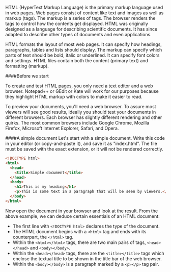 HTML (HyperText Markup Language) is the primary markup language used in web pages. Web pages consist of content like text and images as well as markup (tags). The markup is a series of tags. The browser renders the tags to control how the contents get displayed.  HTML was originally designed as a language for describing scientific documents. It has since adapted to describe other types of documents and even applications.

HTML formats the layout of most web pages. It can specify how headings, paragraphs, tables and lists should display. The markup can specify which parts of text should be bold, italic or underlined. It can specify font colors and settings.  HTML files contain both the content (primary text) and formatting (markup). 

####Before we start

To create and test HTML pages, you only need a text editor and a web browser. Notepad++ or GEdit or Kate will work for our purposes because they highlight HTML markup with colors to make it easier to read. 

To preview your documents, you'll need a web browser. To assure most viewers will see good results, ideally you should test your documents in different browsers. Each browser has slightly different rendering and other quirks. The most common browsers include Google Chrome, Mozilla Firefox, Microsoft Internet Explorer, Safari, and Opera. 

####A simple document
Let's start with a simple document. Write this code in your editor (or copy-and-paste it), and save it as "index.html".  The file must be saved with the exact extension, or it will not be rendered correctly.

<!--
 Please keep this example to the bare minimum needed to validate as HTML5.
 All element names should be in lowercase and all optional tags should be present.
 No attributes should be used.
 Additional features can be introduced in later sections.
-->
```html
<!DOCTYPE html>
<html>
  <head>
    <title>Simple document</title>
  </head>
  <body>
    <h1>This is my heading</h1>
    <p>This is some text in a paragraph that will be seen by viewers.</p>
  </body>
</html>
```

Now open the document in your browser and look at the result. From the above example, we can deduce certain essentials of an HTML document:
* The first line with <code>&lt;!DOCTYPE html&gt;</code> declares the type of the document.
* The HTML document begins with a <code>&lt;html&gt;</code> tag and ends with its counterpart, the <code>&lt;/html&gt;</code> tag.
* Within the <code>&lt;html&gt;&lt;/html&gt;</code> tags, there are two main pairs of tags, <code>&lt;head&gt;&lt;/head&gt;</code> and <code>&lt;body&gt;&lt;/body&gt;</code>.
* Within the <code>&lt;head&gt;&lt;/head&gt;</code> tags, there are the <code>&lt;title&gt;&lt;/title&gt;</code> tags which enclose the textual title to be shown in the title bar of the web browser.
* Within the <code>&lt;body&gt;&lt;/body&gt;</code> is a paragraph marked by a <code>&lt;p&gt;&lt;/p&gt;</code> tag pair.

